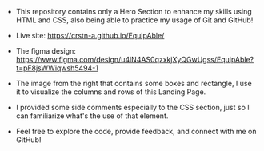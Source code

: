 - This repository contains only a Hero Section to enhance my skills using HTML and CSS, also being able to practice my usage of Git and GitHub!

- Live site: https://crstn-a.github.io/EquipAble/

- The figma design: https://www.figma.com/design/u4lN4AS0qzxkjXyQGwUgss/EquipAble?t=pF8jsWWiqwsh5494-1

- The image from the right that contains some boxes and rectangle, I use it to visualize the columns and rows of this Landing Page.

- I provided some side comments especially to the CSS section, just so I can familiarize what's the use of that element.
  
- Feel free to explore the code, provide feedback, and connect with me on GitHub!
